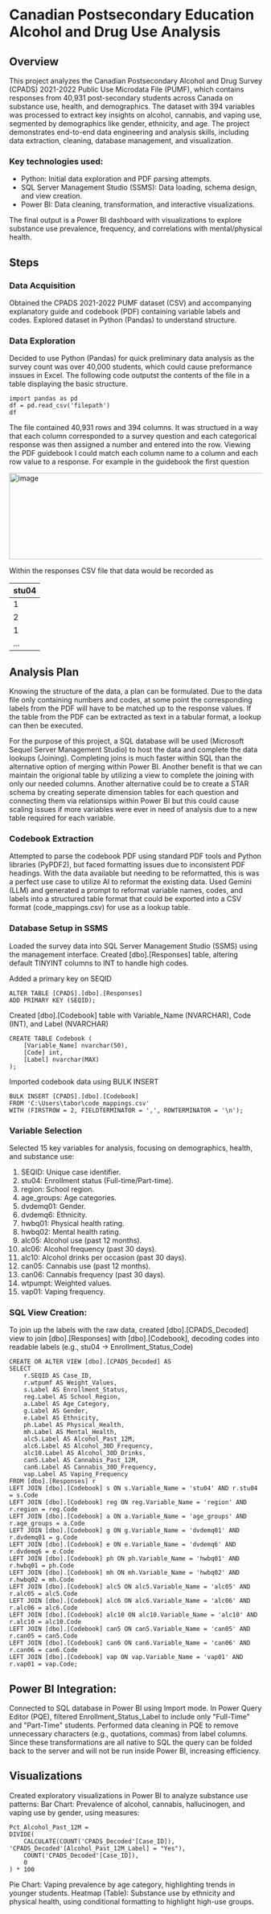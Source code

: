 # Canadian Postsecondary Education Alcohol and Drug Use Analysis

## Overview
This project analyzes the Canadian Postsecondary Alcohol and Drug Survey (CPADS) 2021-2022 Public Use Microdata File (PUMF), which contains responses from 40,931 post-secondary students across Canada on substance use, health, and demographics. The dataset with 394 variables was processed to extract key insights on alcohol, cannabis, and vaping use, segmented by demographics like gender, ethnicity, and age. The project demonstrates end-to-end data engineering and analysis skills, including data extraction, cleaning, database management, and visualization.

### Key technologies used:

- Python: Initial data exploration and PDF parsing attempts.
- SQL Server Management Studio (SSMS): Data loading, schema design, and view creation.
- Power BI: Data cleaning, transformation, and interactive visualizations.

The final output is a Power BI dashboard with visualizations to explore substance use prevalence, frequency, and correlations with mental/physical health.


## Steps

### Data Acquisition

Obtained the CPADS 2021-2022 PUMF dataset (CSV) and accompanying explanatory guide and codebook (PDF) containing variable labels and codes.
Explored dataset in Python (Pandas) to understand structure. 

### Data Exploration

Decided to use Python (Pandas) for quick preliminary data analysis as the survey count was over 40,000 students, which could cause preformance inssues in Excel.
The following code outputst the contents of the file in a table displaying the basic structure.

```
import pandas as pd
df = pd.read_csv('filepath')
df
```

The file contained 40,931 rows and 394 columns. It was structued in a way that each column corresponded to a survey question and each categorical response was then assigned a number and entered into the row. Viewing the PDF guidebook I could match each column name to a column and each row value to a response.
For example in the guidebook the first question

<img width="1067" height="172" alt="image" src="https://github.com/user-attachments/assets/22b4ea16-c4ab-4104-aead-c4f039f09fd6" />

Within the responses CSV file that data would be recorded as

| stu04  |
| ------------- |
| 1  |
| 2  |
| 1  |
| ... |

## Analysis Plan

Knowing the structure of the data, a plan can be formulated. Due to the data file only containing numbers and codes, at some point the corresponding labels from the PDF will have to be matched up to the response values. If the table from the PDF can be extracted as text in a tabular format, a lookup can then be executed. 

For the purpose of this project, a SQL database will be used (Microsoft Sequel Server Management Studio) to host the data and complete the data lookups (Joining). Completing joins is much faster within SQL than the alternative option of merging within Power BI. Another benefit is that we can maintain the origional table by utilizing a view to complete the joining with only our needed columns. 
Another alternative could be to create a STAR schema by creating seperate dimension tables for each question and connecting them via relationsips within Power BI but this could cause scaling issues if more variables were ever in need of analysis due to a new table required for each variable.


### Codebook Extraction

Attempted to parse the codebook PDF using standard PDF tools and Python libraries (PyPDF2), but faced formatting issues due to inconsistent PDF headings. With the data available but needing to be reformatted, this is was a perfect use case to utilize AI to reformat the existing data.
Used Gemini (LLM) and generated a prompt to reformat variable names, codes, and labels into a structured table format that could be exported into a CSV format (code_mappings.csv) for use as a lookup table.


### Database Setup in SSMS

Loaded the survey data into SQL Server Management Studio (SSMS) using the management interface.
Created [dbo].[Responses] table, altering default TINYINT columns to INT to handle high codes.

Added a primary key on SEQID

```
ALTER TABLE [CPADS].[dbo].[Responses]
ADD PRIMARY KEY (SEQID);
```

Created [dbo].[Codebook] table with Variable_Name (NVARCHAR), Code (INT), and Label (NVARCHAR)

```
CREATE TABLE Codebook (
    [Variable_Name] nvarchar(50),
    [Code] int,
    [Label] nvarchar(MAX)
);
```

Imported codebook data using BULK INSERT

```
BULK INSERT [CPADS].[dbo].[Codebook]
FROM 'C:\Users\tabor\code_mappings.csv'
WITH (FIRSTROW = 2, FIELDTERMINATOR = ',', ROWTERMINATOR = '\n');
```

### Variable Selection

Selected 15 key variables for analysis, focusing on demographics, health, and substance use:

1. SEQID: Unique case identifier.
2. stu04: Enrollment status (Full-time/Part-time).
3. region: School region.
4. age_groups: Age categories.
5. dvdemq01: Gender.
6. dvdemq6: Ethnicity.
7. hwbq01: Physical health rating.
8. hwbq02: Mental health rating.
9. alc05: Alcohol use (past 12 months).
10. alc06: Alcohol frequency (past 30 days).
11. alc10: Alcohol drinks per occasion (past 30 days).
12. can05: Cannabis use (past 12 months).
13. can06: Cannabis frequency (past 30 days).
14. wtpumpt: Weighted values.
15. vap01: Vaping frequency.


### SQL View Creation:

To join up the labels with the raw data, created [dbo].[CPADS_Decoded] view to join [dbo].[Responses] with [dbo].[Codebook], decoding codes into readable labels (e.g., stu04 → Enrollment_Status_Code)

```
CREATE OR ALTER VIEW [dbo].[CPADS_Decoded] AS
SELECT 
    r.SEQID AS Case_ID,
    r.wtpumf AS Weight_Values,
    s.Label AS Enrollment_Status,
    reg.Label AS School_Region,
    a.Label AS Age_Category,
    g.Label AS Gender,
    e.Label AS Ethnicity,
    ph.Label AS Physical_Health,
    mh.Label AS Mental_Health,
    alc5.Label AS Alcohol_Past_12M,
    alc6.Label AS Alcohol_30D_Frequency,
    alc10.Label AS Alcohol_30D_Drinks,
    can5.Label AS Cannabis_Past_12M,
    can6.Label AS Cannabis_30D_Frequency,
    vap.Label AS Vaping_Frequency
FROM [dbo].[Responses] r
LEFT JOIN [dbo].[Codebook] s ON s.Variable_Name = 'stu04' AND r.stu04 = s.Code
LEFT JOIN [dbo].[Codebook] reg ON reg.Variable_Name = 'region' AND r.region = reg.Code
LEFT JOIN [dbo].[Codebook] a ON a.Variable_Name = 'age_groups' AND r.age_groups = a.Code
LEFT JOIN [dbo].[Codebook] g ON g.Variable_Name = 'dvdemq01' AND r.dvdemq01 = g.Code
LEFT JOIN [dbo].[Codebook] e ON e.Variable_Name = 'dvdemq6' AND r.dvdemq6 = e.Code
LEFT JOIN [dbo].[Codebook] ph ON ph.Variable_Name = 'hwbq01' AND r.hwbq01 = ph.Code
LEFT JOIN [dbo].[Codebook] mh ON mh.Variable_Name = 'hwbq02' AND r.hwbq02 = mh.Code
LEFT JOIN [dbo].[Codebook] alc5 ON alc5.Variable_Name = 'alc05' AND r.alc05 = alc5.Code
LEFT JOIN [dbo].[Codebook] alc6 ON alc6.Variable_Name = 'alc06' AND r.alc06 = alc6.Code
LEFT JOIN [dbo].[Codebook] alc10 ON alc10.Variable_Name = 'alc10' AND r.alc10 = alc10.Code
LEFT JOIN [dbo].[Codebook] can5 ON can5.Variable_Name = 'can05' AND r.can05 = can5.Code
LEFT JOIN [dbo].[Codebook] can6 ON can6.Variable_Name = 'can06' AND r.can06 = can6.Code
LEFT JOIN [dbo].[Codebook] vap ON vap.Variable_Name = 'vap01' AND r.vap01 = vap.Code;
```

## Power BI Integration:

Connected to SQL database in Power BI using Import mode.
In Power Query Editor (PQE), filtered Enrollment_Status_Label to include only "Full-Time" and "Part-Time" students.
Performed data cleaning in PQE to remove unnecessary characters (e.g., quotations, commas) from label columns.
Since these transformations are all native to SQL the query can be folded back to the server and will not be run inside Power BI, increasing efficiency.


## Visualizations

Created exploratory visualizations in Power BI to analyze substance use patterns:
Bar Chart: Prevalence of alcohol, cannabis, hallucinogen, and vaping use by gender, using measures:

```
Pct_Alcohol_Past_12M = 
DIVIDE(
    CALCULATE(COUNT('CPADS_Decoded'[Case_ID]), 'CPADS_Decoded'[Alcohol_Past_12M_Label] = "Yes"),
    COUNT('CPADS_Decoded'[Case_ID]),
    0
) * 100
```


Pie Chart: Vaping prevalence by age category, highlighting trends in younger students.
Heatmap (Table): Substance use by ethnicity and physical health, using conditional formatting to highlight high-use groups.




